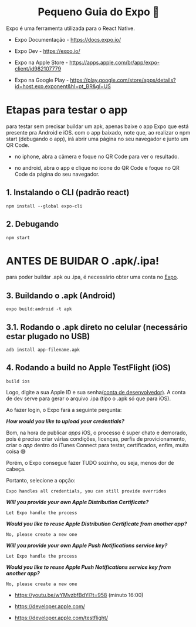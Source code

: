 <h1 align="center", font-size:10px> Pequeno Guia do Expo 🚀</h4>

Expo é uma ferramenta utilizada para o React Native.

* Expo Documentação - https://docs.expo.io/

* Expo Dev - https://expo.io/

* Expo na Apple Store - https://apps.apple.com/br/app/expo-client/id982107779

* Expo na Google Play - https://play.google.com/store/apps/details?id=host.exp.exponent&hl=pt_BR&gl=US

# Etapas para testar o app
para testar sem precisar buildar um apk, apenas baixe o app Expo que está presente pra Android e iOS. com o app baixado, note que, ao realizar o npm start (debugando o app), irá abrir uma página no seu navegador e junto um QR Code. 

* no iphone, abra a câmera e foque no QR Code para ver o resultado.

* no android, abra o app e clique no ícone do QR Code e foque no QR Code da página do seu navegador.
  

## 1. Instalando o CLI (padrão react)
```
npm install --global expo-cli
```

## 2. Debugando
```
npm start
```

# ANTES DE BUIDAR O .apk/.ipa!

para poder buildar .apk ou .ipa, é necessário obter uma conta no [Expo](https://expo.io/).

## 3. Buildando o .apk (Android)
```
expo build:android -t apk
```

## 3.1. Rodando o .apk direto no celular (necessário estar plugado no USB)
```
adb install app-filename.apk
```

## 4. Rodando a build no Apple TestFlight (iOS)
```
build ios
```
Logo, digite a sua Apple ID e sua senha[(conta de desenvolvedor)](https://developer.apple.com/). A conta de dev serve para gerar o arquivo .ipa (tipo o .apk só que para iOS).

Ao fazer login, o Expo fará a seguinte pergunta:

***How would you like to upload your credentials?***

Bom, na hora de publicar *apps* iOS, o processo é super chato e demorado, pois é preciso criar várias condições, licenças, perfis de provicionamento, criar o *app* dentro do iTunes Connect para testar, certificados, enfim, muita coisa :sweat_smile:

Porém, o Expo consegue fazer TUDO sozinho, ou seja, menos dor de cabeça.

Portanto, selecione a opção:

```
Expo handles all credentials, you can still provide overrides
```


***Will you provide your own Apple Distribution Certificate?***

```
Let Expo handle the process
```


***Would you like to reuse Apple Distribution Certificate from another app?***

```
No, please create a new one
```


***Will you provide your own Apple Push Notifications service key?***

```
Let Expo handle the process
```


***Would you like to reuse Apple Push Notifications service key from another app?***

```
No, please create a new one
```



* https://youtu.be/wYMvzbfBdYI?t=958  (minuto 16:00)

* https://developer.apple.com/

* https://developer.apple.com/testflight/

